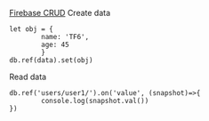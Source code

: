 [Firebase CRUD](https://www.youtube.com/watch?v=aUymZCxJieQ)
Create data
``` 
let obj = {
        name: 'TF6',
        age: 45
        }
db.ref(data).set(obj)
```
Read data
```
db.ref('users/user1/').on('value', (snapshot)=>{
        console.log(snapshot.val())
})
```
